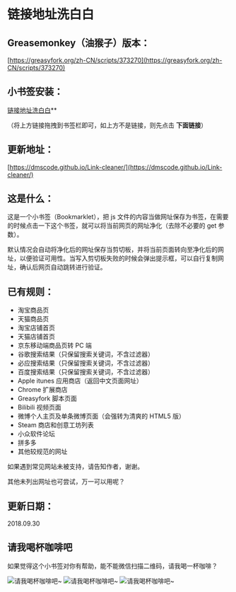 链接地址洗白白
===

Greasemonkey（油猴子）版本：
---

[https://greasyfork.org/zh-CN/scripts/373270](https://greasyfork.org/zh-CN/scripts/373270)

小书签安装：
---

<a href="javascript:(function(){const rulers={'www.bilibili.com':{testReg:/^http(?:s)?:\/\/www\.bilibili\.com\/video\/(av\d+).*$/i,replace:'https://www.bilibili.com/$1',query:['p'],hash:!0},'itunes.apple.com':{testReg:/^http(?:s)?:\/\/itunes\.apple\.com\/(?:\w{2}\/)?([^\/]+)\/(?:[^\/]+\/)?((?:id)\d+).*$/i,replace:'https://itunes.apple.com/cn/$1/$2',query:[],hash:!1},'chrome.google.com/webstore':{testReg:/^http(?:s)?:\/\/chrome\.google\.com\/webstore\/detail\/[^\/]+\/([a-z]{32}).*/i,replace:'https://chrome.google.com/webstore/detail/$1',query:[],hash:!1},'s.taobao.com':{testReg:/^http(?:s)?:\/\/s\.taobao\.com\/search.*$/i,replace:'https://s.taobao.com/search',query:['q'],hash:!1},'list.tmall.com':{testReg:/^http(?:s)?:\/\/list\.tmall\.com\/search_product\.htm.*$/i,replace:'https://list.tmall.com/search_product.htm',query:['q'],hash:!1},'item.taobao.com':{testReg:/^http(?:s)?:\/\/item\.taobao\.com\/item\.htm.*$/i,replace:'https://item.taobao.com/item.htm',query:['id'],hash:!1},'detail.tmall.com':{testReg:/^http(?:s)?:\/\/detail\.tmall\.com\/item\.htm.*$/i,replace:'https://detail.tmall.com/item.htm',query:['id'],hash:!1},'taobao/tmall.com/shop':{testReg:/^http(?:s)?:\/\/(\w+)\.(taobao|tmall)\.com\/shop\/view_shop\.htm.*$/i,replace:'https://$1.$2.com/',query:[],hash:!1},'item.m.jd.com':{testReg:/^http(?:s)?:\/\/item\.m\.jd\.com\/product\/(\d+)\.html(\?.*)?$/i,replace:'https://item.jd.com/$1.html',query:[],hash:!1},'weibo.com/u':{testReg:/^http(?:s)?:\/\/(?:www\.)?weibo\.com\/u\/(\d+)(\?.*)?$/i,replace:'https://m.weibo.cn/$1',query:[],hash:!1},'weibo.com':{testReg:/^http(?:s)?:\/\/(?:www\.)?weibo\.com\/(?:\d+)\/(\w+)(\?.*)?$/i,replace:'https://m.weibo.cn/status/$1',query:[],hash:!1},'greasyfork.org':{testReg:/^http(?:s)?:\/\/(?:www\.)?greasyfork\.org\/(?:[\w-]*\/)?scripts\/(\d+)-.*$/i,replace:'https://greasyfork.org/zh-CN/scripts/$1',query:[],hash:!1},'store.steampowered.com|steamcommunity.com':{testReg:/^http(?:s)?:\/\/(store\.steampowered|steamcommunity)\.com\/app\/(\d+).*$/i,replace:'https://$1.com/app/$2',query:[],hash:!1},'meta.appinn.com':{testReg:/^http(?:s)?:\/\/meta\.appinn\.com\/t(?:\/[^/]*[^/0-9][^/]*)*\/(\d+)(\/.*$|$)/i,replace:'https://meta.appinn.com/t/$1',query:[],hash:!1},'yangkeduo.com':{testReg:/^http(?:s)?:\/\/mobile\.yangkeduo\.com\/goods.html\?.*$/i,replace:'',query:['goods_id'],hash:!1},other:{testReg:/^(http(?:s)?:\/\/[^?#]*)[?#].*$/i,replace:'',query:['id','tid','uid','q','wd','query','keyword'],hash:!1}};const pureUrl=function(url=window.location.href){const hash=url.replace(/^[^#]*(#.*)?$/,'$1'),base=url.replace(/(\?|#).*$/,'');let pureUrl=url;function getQueryString(key){let ret=url.match(new RegExp('(?:\\?|&)'+key+'=([^?#&]*)','i'));return null===ret?'':ret[1]}for(let i in rulers){let ruler=rulers[i],reg=ruler.testReg,replace=ruler.replace;if(reg.test(url)){let querys=ruler.query,newQuerys='';if(querys.length)for(let query of querys)newQuerys+=''!==getQueryString(query)?(newQuerys.length?'&':'?')+query+'='+getQueryString(query):'';newQuerys+=ruler.hash?hash:'',pureUrl=(''===replace?base:base.replace(reg,replace))+newQuerys;break}}return pureUrl}();let newnode=document.createElement('input');newnode.id='pure-url-for-copy',newnode.value=pureUrl,document.body.appendChild(newnode);let copyinput=document.getElementById('pure-url-for-copy');copyinput.select();try{document.execCommand('copy');window.location.href===pureUrl?window.location.reload():window.location.href=pureUrl}catch(err){null!=prompt('净化后的网址是：',pureUrl)&&(window.location.href=pureUrl)}document.body.removeChild(copyinput)})();">链接地址洗白白</a>**

（将上方链接拖拽到书签栏即可，如上方不是链接，则先点击 **下面链接**）


更新地址：
---

[https://dmscode.github.io/Link-cleaner/](https://dmscode.github.io/Link-cleaner/)

这是什么：
---

这是一个小书签（Bookmarklet），把 js 文件的内容当做网址保存为书签，在需要的时候点击一下这个书签，就可以将当前网页的网址净化（去除不必要的 get 参数）。

默认情况会自动将净化后的网址保存当剪切板，并将当前页面转向至净化后的网址，以便验证可用性。当写入剪切板失败的时候会弹出提示框，可以自行复制网址，确认后网页自动跳转进行验证。

已有规则：
---

* 淘宝商品页
* 天猫商品页
* 淘宝店铺首页
* 天猫店铺首页
* 京东移动端商品页转 PC 端
* 谷歌搜索结果（只保留搜索关键词，不含过滤器）
* 必应搜索结果（只保留搜索关键词，不含过滤器）
* 百度搜索结果（只保留搜索关键词，不含过滤器）
* Apple itunes 应用商店（返回中文页面网址）
* Chrome 扩展商店
* Greasyfork 脚本页面
* Bilibili 视频页面
* 微博个人主页及单条微博页面（会强转为清爽的 HTML5 版）
* Steam 商店和创意工坊列表
* 小众软件论坛
* 拼多多
* 其他较规范的网址

如果遇到常见网站未被支持，请告知作者，谢谢。

其他未列出网址也可尝试，万一可以用呢？

更新日期：
---
2018.09.30

请我喝杯咖啡吧
---

如果觉得这个小书签对你有帮助，能不能微信扫描二维码，请我喝一杯咖啡？

![请我喝杯咖啡吧~](./Greasemonkey/images/AliPay-360.png)
![请我喝杯咖啡吧~](./Greasemonkey/images/WePay-360.png)
![请我喝杯咖啡吧~](./Greasemonkey/images/QQPay-360.png)